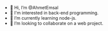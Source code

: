 - 👋 Hi, I’m @AhmetEmsal
- 👀 I'm interested in back-end programming.
- 🌱 I’m currently learning node-js.
- 💞️ I’m looking to collaborate on a web project.

<!---
AhmetEmsal/AhmetEmsal is a ✨ special ✨ repository because its `README.md` (this file) appears on your GitHub profile.
You can click the Preview link to take a look at your changes.
--->
